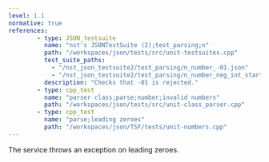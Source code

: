 ```yaml
---
level: 1.1
normative: true
references:
        - type: JSON_testsuite
          name: "nst's JSONTestSuite (2);test_parsing;n"
          path: "/workspaces/json/tests/src/unit-testsuites.cpp"
          test_suite_paths:
            - "/nst_json_testsuite2/test_parsing/n_number_-01.json"
            - "/nst_json_testsuite2/test_parsing/n_number_neg_int_starting_with_zero.json"
          description: "Checks that -01 is rejected."
        - type: cpp_test
          name: "parser class;parse;number;invalid numbers"
          path: "/workspaces/json/tests/src/unit-class_parser.cpp"
        - type: cpp_test
          name: "parse;leading zeroes"
          path: "/workspaces/json/TSF/tests/unit-numbers.cpp"
---
```


The service throws an exception on leading zeroes.